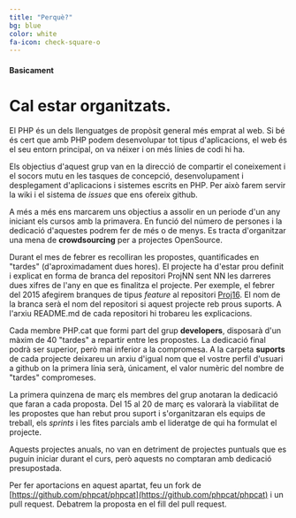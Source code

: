 ```yaml
---
title: "Perquè?"
bg: blue
color: white
fa-icon: check-square-o
---
```


#### Basicament

# Cal estar organitzats.

El PHP és un dels llenguatges de propòsit general més emprat al web. Si bé és cert que amb PHP podem desenvolupar tot tipus d'aplicacions, el web és el seu entorn principal, on va néixer i on més línies de codi hi ha.

Els objectius d'aquest grup van en la direcció de compartir el coneixement i el socors mutu en les tasques de concepció, desenvolupament i desplegament d'aplicacions i sistemes escrits en PHP. Per això farem servir la wiki i el sistema de *issues* que ens ofereix github.

A més a més ens marcarem uns objectius a assolir en un periode d'un any iniciant els cursos amb la primavera. En funció del número de persones i la dedicació d'aquestes podrem fer de més o de menys. Es tracta d'organitzar una mena de **crowdsourcing** per a projectes OpenSource.

Durant el mes de febrer es recolliran les propostes, quantificades en "tardes" (d'aproximadament dues hores). El projecte ha d'estar prou definit i explicat en forma de branca del repositori ProjNN sent NN les darreres dues xifres de l'any en que es finalitza el projecte. Per exemple, el febrer del 2015 afegirem branques de tipus *feature* al repositori [Proj16](https://github.com/phpcat/Proj16). El nom de la branca serà el nom del repositori si aquest projecte reb prous suports. A l'arxiu README.md de cada repositori hi trobareu les explicacions.

Cada membre PHP.cat que formi part del grup **developers**, disposarà d'un màxim de 40 "tardes" a repartir entre les propostes. La dedicació final podrà ser superior, però mai inferior a la compromesa. A la carpeta **suports** de cada projecte deixareu un arxiu d'igual nom que el vostre perfil d'usuari a github on la primera línia serà, únicament, el valor numèric del nombre de "tardes" compromeses.

La primera quinzena de març els membres del grup anotaran la dedicació que faran a cada proposta. Del 15 al 20 de març es valorarà la viabilitat de les propostes que han rebut prou suport i s'organitzaran els equips de treball, els *sprints* i les fites parcials amb el lideratge de qui ha formulat el projecte.

Aquests projectes anuals, no van en detriment de projectes puntuals que es puguin iniciar durant el curs, però aquests no comptaran amb dedicació presupostada.

Per fer aportacions en aquest apartat, feu un fork de [https://github.com/phpcat/phpcat](https://github.com/phpcat/phpcat) i un pull request. Debatrem la proposta en el fill del pull request.
